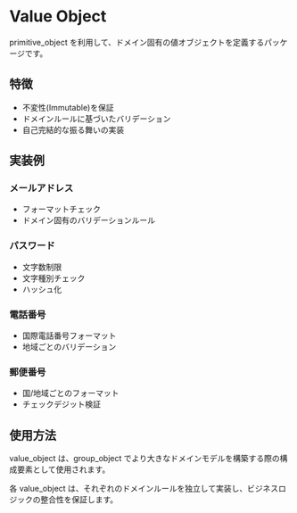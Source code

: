 # Value Object

primitive_object を利用して、ドメイン固有の値オブジェクトを定義するパッケージです。

## 特徴

- 不変性(Immutable)を保証
- ドメインルールに基づいたバリデーション
- 自己完結的な振る舞いの実装

## 実装例

### メールアドレス

- フォーマットチェック
- ドメイン固有のバリデーションルール

### パスワード

- 文字数制限
- 文字種別チェック
- ハッシュ化

### 電話番号

- 国際電話番号フォーマット
- 地域ごとのバリデーション

### 郵便番号

- 国/地域ごとのフォーマット
- チェックデジット検証

## 使用方法

value_object は、group_object でより大きなドメインモデルを構築する際の構成要素として使用されます。

各 value_object は、それぞれのドメインルールを独立して実装し、ビジネスロジックの整合性を保証します。
